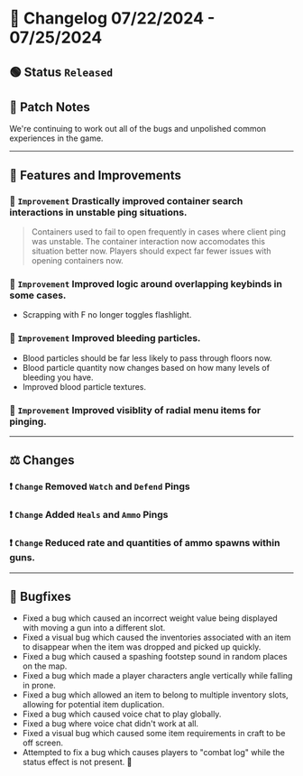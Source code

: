 # :bookmark_tabs:  Changelog 07/22/2024 - 07/25/2024

## :green_circle: Status `Released`

## :speech_balloon: Patch Notes
We're continuing to work out all of the bugs and unpolished common experiences in the game.

________

## :loudspeaker: Features and Improvements

### :arrow_up_small: `Improvement` Drastically improved container search interactions in unstable ping situations.
> Containers used to fail to open frequently in cases where client ping was unstable. The container interaction now
> accomodates this situation better now. Players should expect far fewer issues with opening containers now.

### :arrow_up_small: `Improvement` Improved logic around overlapping keybinds in some cases.
- Scrapping with F no longer toggles flashlight.

### :arrow_up_small: `Improvement` Improved bleeding particles.
- Blood particles should be far less likely to pass through floors now.
- Blood particle quantity now changes based on how many levels of bleeding you have.
- Improved blood particle textures.

### :arrow_up_small: `Improvement` Improved visiblity of radial menu items for pinging.

________

## :balance_scale: Changes

### :exclamation: `Change` Removed `Watch` and `Defend` Pings
### :exclamation: `Change` Added `Heals` and `Ammo` Pings

### :exclamation: `Change` Reduced rate and quantities of ammo spawns within guns.

________

## :bug: Bugfixes
- Fixed a bug which caused an incorrect weight value being displayed with moving a gun into a different slot.
- Fixed a visual bug which caused the inventories associated with an item to disappear when the item was dropped and picked up quickly.
- Fixed a bug which caused a spashing footstep sound in random places on the map.
- Fixed a bug which made a player characters angle vertically while falling in prone.
- Fixed a bug which allowed an item to belong to multiple inventory slots, allowing for potential item duplication.
- Fixed a bug which caused voice chat to play globally.
- Fixed a bug where voice chat didn't work at all.
- Fixed a visual bug which caused some item requirements in craft to be off screen.
- Attempted to fix a bug which causes players to "combat log" while the status effect is not present. 🤞
